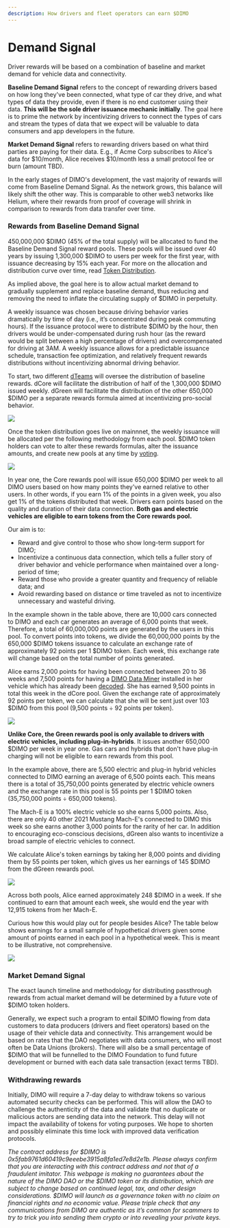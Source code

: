 ```yaml
---
description: How drivers and fleet operators can earn $DIMO
---
```


# Demand Signal

Driver rewards will be based on a combination of baseline and market demand for vehicle data and connectivity.&#x20;

**Baseline Demand Signal** refers to the concept of rewarding drivers based on how long they've been connected, what type of car they drive, and what types of data they provide, even if there is no end customer using their data. **This will be the sole driver issuance mechanic initially**. The goal here is to prime the network by incentivizing drivers to connect the types of cars and stream the types of data that we expect will be valuable to data consumers and app developers in the future.

**Market Demand Signal** refers to rewarding drivers based on what third parties are paying for their data. E.g., if Acme Corp subscribes to Alice's data for $10/month, Alice receives $10/month less a small protocol fee or burn (amount TBD).

In the early stages of DIMO's development, the vast majority of rewards will come from Baseline Demand Signal. As the network grows, this balance will likely shift the other way. This is comparable to other web3 networks like Helium, where their rewards from proof of coverage will shrink in comparison to rewards from data transfer over time.

### Rewards from Baseline Demand Signal

450,000,000 $DIMO (45% of the total supply) will be allocated to fund the Baseline Demand Signal reward pools. These pools will be issued over 40 years by issuing 1,300,000 $DIMO to users per week for the first year, with issuance decreasing by 15% each year. For more on the allocation and distribution curve over time, read [Token Distribution](token-distribution.md).

As implied above, the goal here is to allow actual market demand to gradually supplement and replace baseline demand, thus reducing and removing the need to inflate the circulating supply of $DIMO in perpetuity.

A weekly issuance was chosen because driving behavior varies dramatically by time of day (i.e., it’s concentrated during peak commuting hours). If the issuance protocol were to distribute $DIMO by the hour, then drivers would be under-compensated during rush hour (as the reward would be split between a high percentage of drivers) and overcompensated for driving at 3AM. A weekly issuance allows for a predictable issuance schedule, transaction fee optimization, and relatively frequent rewards distributions without incentivizing abnormal driving behavior.

To start, two different [dTeams](../governance/dteams.md) will oversee the distribution of baseline rewards. dCore will facilitate the distribution of half of the 1,300,000 $DIMO issued weekly. dGreen will facilitate the distribution of the other 650,000 $DIMO per a separate rewards formula aimed at incentivizing pro-social behavior.

![](<../.gitbook/assets/diagram (6).png>)

Once the token distribution goes live on mainnnet, the weekly issuance will be allocated per the following methodology from each pool. $DIMO token holders can vote to alter these rewards formulas, alter the issuance amounts, and create new pools at any time by [voting](../governance/voting.md).&#x20;

![](<../.gitbook/assets/Screen Shot 2022-02-28 at 3.51.28 PM.png>)

In year one, the Core rewards pool will issue 650,000 $DIMO per week to all DIMO users based on how many points they've earned relative to other users. In other words, if you earn 1% of the points in a given week, you also get 1% of the tokens distributed that week. Drivers earn points based on the quality and duration of their data connection. **Both gas and electric vehicles are eligible to earn tokens from the Core rewards pool.**

Our aim is to:

* Reward and give control to those who show long-term support for DIMO;
* Incentivize a continuous data connection, which tells a fuller story of driver behavior and vehicle performance when maintained over a long-period of time;
* Reward those who provide a greater quantity and frequency of reliable data; and
* Avoid rewarding based on distance or time traveled as not to incentivize unnecessary and wasteful driving.

In the example shown in the table above, there are 10,000 cars connected to DIMO and each car generates an average of 6,000 points that week. Therefore, a total of 60,000,000 points are generated by the users in this pool. To convert points into tokens, we divide the 60,000,000 points by the 650,000 $DIMO tokens issuance to calculate an exchange rate of approximately 92 points per 1 $DIMO token. Each week, this exchange rate will change based on the total number of points generated.

Alice earns 2,000 points for having been connected between 20 to 36 weeks and 7,500 points for having a [DIMO Data Miner](https://shop.dimo.zone) installed in her vehicle which has already been [decoded](https://github.com/DIMO-Network/opendbc). She has earned 9,500 points in total this week in the dCore pool. Given the exchange rate of approximately 92 points per token, we can calculate that she will be sent just over 103 $DIMO from this pool (9,500 points ÷ 92 points per token).

![](<../.gitbook/assets/Screen Shot 2022-02-28 at 3.51.40 PM.png>)

**Unlike Core, the Green rewards pool is only available to drivers with electric vehicles, including plug-in-hybrids**. It issues another 650,000 $DIMO per week in year one. Gas cars and hybrids that don't have plug-in charging will not be eligible to earn rewards from this pool.

In the example above, there are 5,500 electric and plug-in hybrid vehicles connected to DIMO earning an average of 6,500 points each. This means there is a total of 35,750,000 points generated by electric vehicle owners and the exchange rate in this pool is 55 points per 1 $DIMO token (35,750,000 points ÷ 650,000 tokens).

The Mach-E is a 100% electric vehicle so she earns 5,000 points. Also, there are only 40 other 2021 Mustang Mach-E's connected to DIMO this week so she earns another 3,000 points for the rarity of her car. In addition to encouraging eco-conscious decisions, dGreen also wants to incentivize a broad sample of electric vehicles to connect.

We calculate Alice's token earnings by taking her 8,000 points and dividing them by 55 points per token, which gives us her earnings of 145 $DIMO from the dGreen rewards pool.

![](<../.gitbook/assets/Screen Shot 2022-02-28 at 3.51.49 PM.png>)

Across both pools, Alice earned approximately 248 $DIMO in a week. If she continued to earn that amount each week, she would end the year with 12,915 tokens from her Mach-E.

Curious how this would play out for people besides Alice? The table below shows earnings for a small sample of hypothetical drivers given some amount of points earned in each pool in a hypothetical week. This is meant to be illustrative, not comprehensive.

![](<../.gitbook/assets/Screen Shot 2022-02-28 at 4.10.58 PM.png>)

### Market Demand Signal

The exact launch timeline and methodology for distributing passthrough rewards from actual market demand will be determined by a future vote of $DIMO token holders.

Generally, we expect such a program to entail $DIMO flowing from data customers to data producers (drivers and fleet operators) based on the usage of their vehicle data and connectivity. This arrangement would be based on rates that the DAO negotiates with data consumers, who will most often be Data Unions (brokers). There will also be a small percentage of $DIMO that will be funnelled to the DIMO Foundation to fund future development or burned with each data sale transaction (exact terms TBD).

### Withdrawing rewards <a href="#eafc" id="eafc"></a>

Initially, DIMO will require a 7-day delay to withdraw tokens so various automated security checks can be performed. This will allow the DAO to challenge the authenticity of the data and validate that no duplicate or malicious actors are sending data into the network. This delay will not impact the availability of tokens for voting purposes. We hope to shorten and possibly eliminate this time lock with improved data verification protocols.



_The contract address for $DIMO is 0x5fab9761d60419c9eeebe3915a8fa1ed7e8d2e1b. Please always confirm that you are interacting with this contract address and not that of a fraudulent imitator. This webpage is making no guarantees about the nature of the DIMO DAO or the $DIMO token or its distribution, which are subject to change based on continued legal, tax, and other design considerations. $DIMO will launch as a governance token with no claim on financial rights and no economic value. Please triple check that any communications from DIMO are authentic as it’s common for scammers to try to trick you into sending them crypto or into revealing your private keys._
